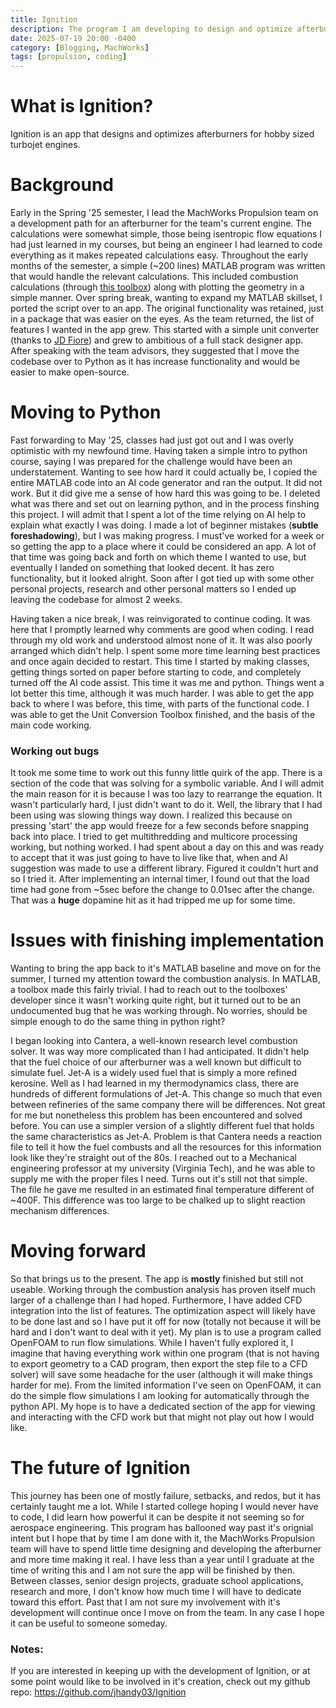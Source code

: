 ```yaml
---
title: Ignition
description: The program I am developing to design and optimize afterburners for hobby sized turbojet engines
date: 2025-07-19 20:00 -0400
category: [Blogging, MachWorks]
tags: [propulsion, coding]
---
```



# What is Ignition?
Ignition is an app that designs and optimizes afterburners for hobby sized turbojet engines.

# Background
Early in the Spring '25 semester, I lead the MachWorks Propulsion team on a development path for an afterburner for the team's current engine. The calculations were somewhat simple, those being isentropic flow equations I had just learned in my courses, but being an engineer I had learned to code everything as it makes repeated calculations easy. Throughout the early months of the semester, a simple (~200 lines) MATLAB program was written that would handle the relevant calculations. This included combustion calculations (through [this toolbox](LINK)) along with plotting the geometry in a simple manner. Over spring break, wanting to expand my MATLAB skillset, I ported the script over to an app. The original functionality was retained, just in a package that was easier on the eyes. As the team returned, the list of features I wanted in the app grew. This started with a simple unit converter (thanks to [JD Fiore](LINK)) and grew to ambitious of a full stack designer app. After speaking with the team advisors, they suggested that I move the codebase over to Python as it has increase functionality and would be easier to make open-source.

# Moving to Python
Fast forwarding to May '25, classes had just got out and I was overly optimistic with my newfound time. Having taken a simple intro to python course, saying I was prepared for the challenge would have been an understatement. Wanting to see how hard it could actually be, I copied the entire MATLAB code into an AI code generator and ran the output. It did not work. But it did give me a sense of how hard this was going to be. I deleted what was there and set out on learning python, and in the process finshing this project. I will admit that I spent a lot of the time relying on AI help to explain what exactly I was doing. I made a lot of beginner mistakes (**subtle foreshadowing**), but I was making progress. I must've worked for a week or so getting the app to a place where it could be considered an app. A lot of that time was going back and forth on which theme I wanted to use, but eventually I landed on something that looked decent. It has zero functionality, but it looked alright. Soon after I got tied up with some other personal projects, research and other personal matters so I ended up leaving the codebase for almost 2 weeks.

Having taken a nice break, I was reinvigorated to continue coding. It was here that I promptly learned why comments are good when coding. I read through my old work and understood almost none of it. It was also poorly arranged which didn't help. I spent some more time learning best practices and once again decided to restart. This time I started by making classes, getting things sorted on paper before starting to code, and completely turned off the AI code assist. This time it was me and python. Things went a lot better this time, although it was much harder. I was able to get the app back to where I was before, this time, with parts of the functional code. I was able to get the Unit Conversion Toolbox finished, and the basis of the main code working.

### Working out bugs
It took me some time to work out this funny little quirk of the app. There is a section of the code that was solving for a symbolic variable. And I will admit the main reason for it is because I was too lazy to rearrange the equation. It wasn't particularly hard, I just didn't want to do it. Well, the library that I had been using was slowing things way down. I realized this because on pressing 'start' the app would freeze for a few seconds before snapping back into place. I tried to get multithredding and multicore processing working, but nothing worked. I had spent about a day on this and was ready to accept that it was just going to have to live like that, when and AI suggestion was made to use a different library. Figured it couldn't hurt and so I tried it. After implementing an internal timer, I found out that the load time had gone from ~5sec before the change to 0.01sec after the change. That was a **huge** dopamine hit as it had tripped me up for some time. 

# Issues with finishing implementation
Wanting to bring the app back to it's MATLAB baseline and move on for the summer, I turned my attention toward the combustion analysis. In MATLAB, a toolbox made this fairly trivial. I had to reach out to the toolboxes' developer since it wasn't working quite right, but it turned out to be an undocumented bug that he was working through. No worries, should be simple enough to do the same thing in python right?

I began looking into Cantera, a well-known research level combustion solver. It was way more complicated than I had anticipated. It didn't help that the fuel choice of our afterburner was a well known but difficult to simulate fuel. Jet-A is a widely used fuel that is simply a more refined kerosine. Well as I had learned in my thermodynamics class, there are hundreds of different formulations of Jet-A. This change so much that even between refineries of the same company there will be differences. Not great for me but nonetheless this problem has been encountered and solved before. You can use a simpler version of a slightly different fuel that holds the same characteristics as Jet-A. Problem is that Cantera needs a reaction file to tell it how the fuel combusts and all the resources for this information look like they're straight out of the 80s. I reached out to a Mechanical engineering professor at my university (Virginia Tech), and he was able to supply me with the proper files I need. Turns out it's still not that simple. The file he gave me resulted in an estimated final temperature different of ~400F. This difference was too large to be chalked up to slight reaction mechanism differences.

# Moving forward
So that brings us to the present. The app is **mostly** finished but still not useable. Working through the combustion analysis has proven itself much larger of a challenge than I had hoped. Furthermore, I have added CFD integration into the list of features. The optimization aspect will likely have to be done last and so I have put it off for now (totally not because it will be hard and I don't want to deal with it yet). My plan is to use a program called OpenFOAM to run flow simulations. While I haven't fully explored it, I imagine that having everything work within one program (that is not having to export geometry to a CAD program, then export the step file to a CFD solver) will save some headache for the user (although it will make things harder for me). From the limited information I've seen on OpenFOAM, it can do the simple flow simulations I am looking for automatically through the python API. My hope is to have a dedicated section of the app for viewing and interacting with the CFD work but that might not play out how I would like.

# The future of Ignition
This journey has been one of mostly failure, setbacks, and redos, but it has certainly taught me a lot. While I started college hoping I would never have to code, I did learn how powerful it can be despite it not seeming so for aerospace engineering. This program has ballooned way past it's orignial intent but I hope that by time I am done with it, the MachWorks Propulsion team will have to spend little time designing and developing the afterburner and more time making it real. I have less than a year until I graduate at the time of writing this and I am not sure the app will be finished by then. Between classes, senior design projects, graduate school applications, research and more, I don't know how much time I will have to dedicate toward this effort. Past that I am not sure my involvement with it's development will continue once I move on from the team. In any case I hope it can be useful to someone someday.

### Notes:
If you are interested in keeping up with the development of Ignition, or at some point would like to be involved in it's creation, check out my github repo: https://github.com/jhandy03/Ignition